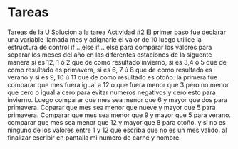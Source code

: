 # Tareas
Tareas de la U 
Solucion a la tarea Actividad #2
El primer paso fue declarar una variable llamada mes y adignarle el valor de 10
luego utilice la estructura de control if ...else if... else para comparar los valores para separar los meses del año en las diferentes estaciones de la siguente manera si es 12, 1 ó 2 que de como resultado invierno, si es 3,4 ó 5 que de como resultado es primavera, si es 6, 7 ú 8 que de como resultado es verano y si es 9, 10 ú 11 que de como resultado es otoño.
la primera fue comparar que mes fuera igual a 12 o que fuera menor que 3 pero no menor que cero o igual a cero para evitar numeros negativos y cero esto para invierno.
Luego comparar que mes sea menor que 6 y mayor que dos para primavera. 
Coparar que mes sea menor que nueve y mayor que 5 para primavera.
Comparar que mes sea menor que 9 y mayor que 5 para verano.
comparar que mes sea menor que 12 y mayor que 8 para otoño.
y si no es ninguno de los valores entre 1 y 12 que escriba que no es un mes valido. 
al finalizar escribir en pantalla mi numero de carné y nombre. 
